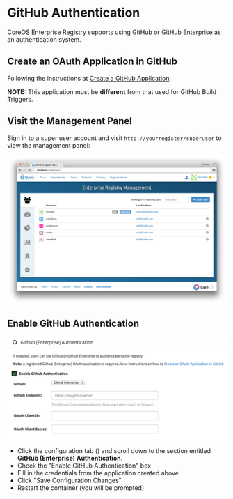 # GitHub Authentication

CoreOS Enterprise Registry supports using GitHub or GitHub Enterprise as an authentication system.

## Create an OAuth Application in GitHub

Following the instructions at [Create a GitHub Application](github-app.md).

**NOTE:** This application must be **different** from that used for GitHub Build Triggers.

## Visit the Management Panel

Sign in to a super user account and visit `http://yourregister/superuser` to view the management panel:

<img src="img/superuser.png" class="img-center" alt="Enterprise Registry Management Panel"/>

## Enable GitHub Authentication

<img src="img/enable-auth.png" class="img-center" alt="Enable GitHub Authentication"/>

- Click the configuration tab (<span class="fa fa-gear"></span>) and scroll down to the section entitled <strong> GitHub (Enterprise) Authentication</strong>.
- Check the "Enable GitHub Authentication" box
- Fill in the credentials from the application created above
- Click "Save Configuration Changes"
- Restart the container (you will be prompted)
